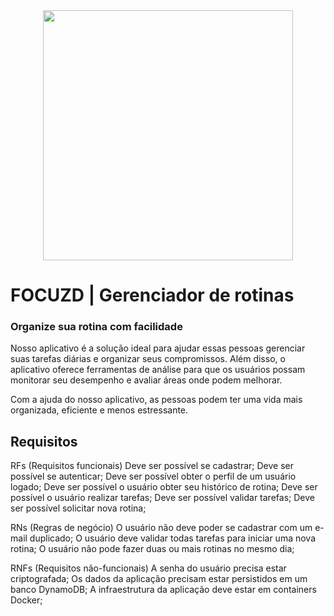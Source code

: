<div align="center">
  <img src="https://user-images.githubusercontent.com/89614811/244193389-610222cd-6289-4bf0-afa7-eff5ac13b510.png" width="400px" />
</div>

# FOCUZD | Gerenciador de rotinas
### Organize sua rotina com facilidade

Nosso aplicativo é a solução ideal para ajudar essas pessoas gerenciar suas tarefas diárias e organizar seus compromissos.  Além disso, o aplicativo oferece ferramentas de análise para que os usuários possam monitorar seu desempenho e avaliar áreas onde podem melhorar. 

Com a ajuda do nosso aplicativo, as pessoas podem ter uma vida mais organizada, eficiente e menos estressante.


## Requisitos
RFs (Requisitos funcionais)
 Deve ser possível se cadastrar;
 Deve ser possível se autenticar;
 Deve ser possível obter o perfil de um usuário logado;
 Deve ser possível o usuário obter seu histórico de rotina;
 Deve ser possível o usuário realizar tarefas;
 Deve ser possível validar tarefas;
 Deve ser possível solicitar nova rotina;
 
RNs (Regras de negócio)
 O usuário não deve poder se cadastrar com um e-mail duplicado;
 O usuário deve validar todas tarefas para iniciar uma nova rotina;
 O usuário não pode fazer duas ou mais rotinas no mesmo dia;

RNFs (Requisitos não-funcionais)
 A senha do usuário precisa estar criptografada;
 Os dados da aplicação precisam estar persistidos em um banco DynamoDB;
 A infraestrutura da aplicação deve estar em containers Docker;
